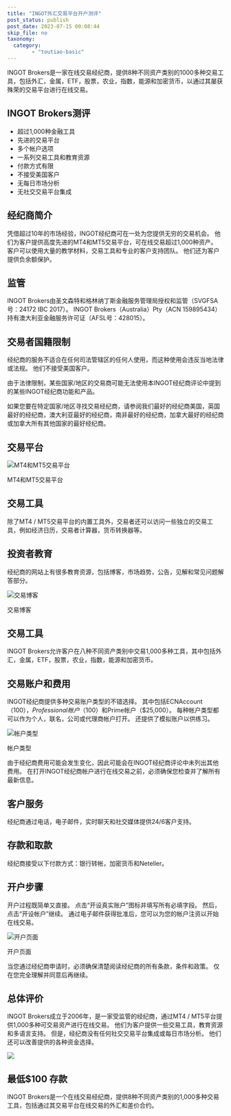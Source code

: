 ```yaml
---
title: "INGOT外汇交易平台开户测评"
post_status: publish
post_date: 2023-07-15 00:08:44
skip_file: no
taxonomy:
  category:
        - "toutiao-basic"
---
```


INGOT Brokers是一家在线交易经纪商，提供8种不同资产类别的1000多种交易工具，包括外汇，金属，ETF，股票，农业，指数，能源和加密货币，以通过其屡获殊荣的交易平台进行在线交易。

## INGOT Brokers测评

- 超过1,000种金融工具
- 先进的交易平台
- 多个帐户选项
- 一系列交易工具和教育资源
- 付款方式有限
- 不接受美国客户
- 无每日市场分析
- 无社交交易平台集成

## 经纪商简介

凭借超过10年的市场经验，INGOT经纪商可在一处为您提供无穷的交易机会。 他们为客户提供高度先进的MT4和MT5交易平台，可在线交易超过1,000种资产。 客户可以使用大量的教学材料，交易工具和专业的客户支持团队。 他们还为客户提供负余额保护。

## 监管

INGOT Brokers由圣文森特和格林纳丁斯金融服务管理局授权和监管（SVGFSA号：24172 IBC 2017）。 INGOT Brokers（Australia）Pty（ACN 159895434）持有澳大利亚金融服务许可证（AFSL号：428015）。

## 交易者国籍限制

经纪商的服务不适合在任何司法管辖区的任何人使用，而这种使用会违反当地法律或法规。 他们不接受美国客户。

由于法律限制，某些国家/地区的交易商可能无法使用本INGOT经纪商评论中提到的某些INGOT经纪商功能和产品。

如果您要在特定国家/地区寻找交易经纪商，请参阅我们最好的经纪商美国，英国最好的经纪商，澳大利亚最好的经纪商，南非最好的经纪商，加拿大最好的经纪商或加拿大所有其他国家的最好经纪商。

## 交易平台

![MT4和MT5交易平台](https://cdn.fendou.la/funstoutiao/2020/11/INGOT-Brokers-Review-MT4-MT5-Trading-Platforms.jpg "MT4和MT5交易平台")

MT4和MT5交易平台

## 交易工具

除了MT4 / MT5交易平台的内置工具外，交易者还可以访问一些独立的交易工具，例如经济日历，交易者计算器，货币转换器等。

## 投资者教育

经纪商的网站上有很多教育资源，包括博客，市场趋势，公告，见解和常见问题解答部分。

![交易博客](https://cdn.fendou.la/funstoutiao/2020/11/INGOT-Brokers-Review-Trading-Blog--1024x474.jpg "交易博客")

交易博客

## 交易工具

INGOT Brokers允许客户在八种不同资产类别中交易1,000多种工具，其中包括外汇，金属，ETF，股票，农业，指数，能源和加密货币。

## 交易账户和费用

INGOT经纪商提供多种交易账户类型的不错选择。 其中包括ECNAccount（$100），Professional帐户（$100）和Prime帐户（$25,000）。 每种帐户类型都可以作为个人，联名，公司或代理商帐户打开。 还提供了模拟账户以供练习。

![帐户类型](https://cdn.fendou.la/funstoutiao/2020/11/INGOT-Brokers-Review-Account-Types-1024x459.jpg "帐户类型")

帐户类型

由于经纪商费用可能会发生变化，因此可能会在INGOT经纪商评论中未列出其他费用。 在打开INGOT经纪商帐户进行在线交易之前，必须确保您检查并了解所有最新信息。

## 客户服务

经纪商通过电话，电子邮件，实时聊天和社交媒体提供24/6客户支持。

## 存款和取款

经纪商接受以下付款方式：银行转帐，加密货币和Neteller。

## 开户步骤

开户过程既简单又直接。 点击“开设真实账户”图标并填写所有必填字段。 然后，点击“开设帐户”继续。 通过电子邮件获得批准后，您可以为您的帐户注资以开始在线交易。

![开户页面](https://cdn.fendou.la/funstoutiao/2020/11/INGOT-Brokers-Review-Account-Opening-Page-322x1024.jpg "开户页面")

开户页面

当您通过经纪商申请时，必须确保清楚阅读经纪商的所有条款，条件和政策。 仅在您完全理解并同意后再继续。

## 总体评价

INGOT Brokers成立于2006年，是一家受监管的经纪商，通过MT4 / MT5平台提供1,000多种可交易资产进行在线交易。 他们为客户提供一些交易工具，教育资源和多语言支持。 但是，经纪商没有任何社交交易平台集成或每日市场分析。 他们还可以改善提供的各种资金选择。

![](https://cdn.fendou.la/funstoutiao/2020/11/INGOT-Brokers-Logo.png)

## 最低$100 存款

INGOT Brokers是一个在线交易经纪商，提供8种不同资产类别的1,000多种交易工具，包括通过其交易平台在线交易的外汇和差价合约。
